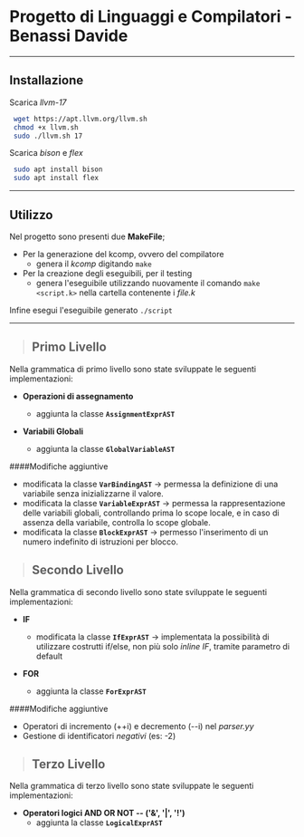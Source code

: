 # Progetto di Linguaggi e Compilatori - Benassi Davide


***
## Installazione

Scarica *llvm-17*
```bash
 wget https://apt.llvm.org/llvm.sh
 chmod +x llvm.sh
 sudo ./llvm.sh 17
```
Scarica *bison* e *flex*
```bash
 sudo apt install bison
 sudo apt install flex
```
***
## Utilizzo

Nel progetto sono presenti due **MakeFile**;
* Per la generazione del kcomp, ovvero del compilatore
    + genera il *kcomp* digitando `make` 
* Per la creazione degli eseguibili, per il testing
    + genera l'eseguibile utilizzando nuovamente il comando `make <script.k>` nella cartella contenente i *file.k*

Infine esegui l'eseguibile generato `./script`

***
>## Primo Livello

Nella grammatica di primo livello sono state sviluppate le seguenti implementazioni:
* **Operazioni di assegnamento**
    + aggiunta la classe **`AssignmentExprAST`**

* **Variabili Globali**
    + aggiunta la classe **`GlobalVariableAST`**

####Modifiche aggiuntive
* modificata la classe **`VarBindingAST`** → permessa la definizione di una variabile senza inizializzarne il valore.
* modificata la classe **`VariableExprAST`** → permessa la rappresentazione delle variabili globali, controllando prima lo scope locale, e in caso di assenza della variabile, controlla lo scope globale.
* modificata la classe **`BlockExprAST`** → permesso l'inserimento di un numero indefinito di istruzioni per blocco.

>## Secondo Livello

Nella grammatica di secondo livello sono state sviluppate le seguenti implementazioni:
* **IF**
    * modificata la classe **`IfExprAST`** → implementata la possibilità di utilizzare costrutti if/else, non più solo *inline IF*, tramite parametro di default

* **FOR**
    * aggiunta la classe **`ForExprAST`**

####Modifiche aggiuntive

* Operatori di incremento (++i) e decremento (--i) nel *parser.yy*
* Gestione di identificatori *negativi* (es: -2)


>## Terzo Livello
Nella grammatica di terzo livello sono state sviluppate le seguenti implementazioni:
* **Operatori logici AND OR NOT -- ('&', '|', '!')**
    * aggiunta la classe **`LogicalExprAST`**